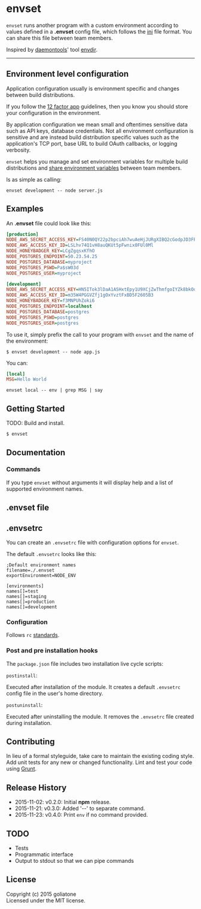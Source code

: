 # envset

`envset` runs another program with a custom environment according to values defined in a **.envset** config file, which follows the [ini][ini] file format. You can share this file between team members.

Inspired by [daemontools][dtools]' tool [envdir][envdir].

---

## Environment level configuration

Application configuration usually is environment specific and changes between build distributions.

If you follow the [12 factor app][12factor] guidelines, then you know you should store your configuration in the environment.

By application configuration we mean small and oftentimes sensitive data such as API keys, database credentials. Not all environment configuration is sensitive and are instead build distribution specific values such as the application's TCP port, base URL to build OAuth callbacks, or logging verbosity.

`envset` helps you manage and set environment variables for multiple build distributions and [share environment variables][vcn] between team members.

Is as simple as calling:

```
envset development -- node server.js
```

## Examples

An **.envset** file could look like this:

```ini
[production]
NODE_AWS_SECRET_ACCESS_KEY=FS40N0QY22p2bpciAh7wuAeHjJURgXIBQ2cGodpJD3FRjw2EyYGjyXpi73Ld8zWO
NODE_AWS_ACCESS_KEY_ID=LSLhv74Q1vH8auQKUt5pFwnix0FUl0Ml
NODE_HONEYBADGER_KEY=LCgZgqsxKfhO
NODE_POSTGRES_ENDPOINT=50.23.54.25
NODE_POSTGRES_DATABASE=myproject
NODE_POSTGRES_PSWD=Pa$sW03d
NODE_POSTGRES_USER=myproject

[development]
NODE_AWS_SECRET_ACCESS_KEY=HN5ITok3lDaA1ASHxtEpy1U9XCjZwThmfgoIYZk8bkOqc5yk6sT7AWd3ooNeRFV9
NODE_AWS_ACCESS_KEY_ID=m35W4PGGVZfj1gOxYvztFxBD5F2605B3
NODE_HONEYBADGER_KEY=f3MNPUhZoki6
NODE_POSTGRES_ENDPOINT=localhost
NODE_POSTGRES_DATABASE=postgres
NODE_POSTGRES_PSWD=postgres
NODE_POSTGRES_USER=postgres
```


To use it, simply prefix the call to your program with `envset` and the name of the environment:

```
$ envset development -- node app.js
```

You can:

```ini
[local]
MSG=Hello World
```

```
envset local -- env | grep MSG | say
```

## Getting Started

TODO: Build and install.

```
$ envset
```

## Documentation

### Commands
If you type `envset` without arguments it will display help and a list of supported environment names.

## .envset file


## .envsetrc
You can create an `.envsetrc` file with configuration options for `envset`.

The default `.envsetrc` looks like this:

```
;Default environment names
filename=./.envset
exportEnvironment=NODE_ENV

[environments]
names[]=test
names[]=staging
names[]=production
names[]=development
```

### Configuration

Follows `rc` [standards][rcstand].


### Post and pre installation hooks
The `package.json` file includes two installation live cycle scripts:


`postinstall`:

Executed after installation of the module. It creates a default `.envsetrc` config file in the user's home directory.

`postuninstall`:

Executed after uninstalling the module. It removes the `.envsetrc` file created during installation.

## Contributing
In lieu of a formal styleguide, take care to maintain the existing coding style. Add unit tests for any new or changed functionality. Lint and test your code using [Grunt](http://gruntjs.com/).

## Release History
* 2015-11-02: v0.2.0: Initial **npm** release.
* 2015-11-21: v0.3.0: Added '--' to separate command.
* 2015-11-23: v0.4.0: Print `env` if no command provided.

## TODO

* Tests
* Programmatic interface
* Output to stdout so that we can pipe commands


## License
Copyright (c) 2015 goliatone  
Licensed under the MIT license.


<!--
const whichPromise = require('which-promise');

//https://github.com/ioquatix/shell-environment/blob/master/lib/index.coffee
ChildProcess.spawn process.env.SHELL, ['-ilc', @command + ">&3"],
-->


[ini]: https://en.wikipedia.org/wiki/INI_file
[dtools]: http://cr.yp.to/daemontools.html
[envdir]: http://cr.yp.to/daemontools/envdir.html
[rcstand]: https://github.com/dominictarr/rc#standards
[12factor]: http://12factor.net/config
[vcn]: https://github.com/goliatone/vcn
[npm-fix-perm]:https://docs.npmjs.com/getting-started/fixing-npm-permissions



<!-- 
Add self-update 
* [go-update](https://github.com/tj/go-update)
* [go-update](https://github.com/inconshreveable/go-update)
* [s3update](https://github.com/heetch/s3update): Related article [here](https://medium.com/inside-heetch/self-updating-tools-in-go-lang-9c07291d6285)
-->